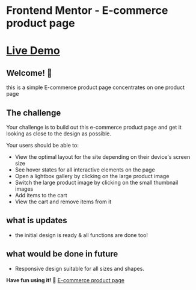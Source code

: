 # Frontend Mentor - E-commerce product page

# [Live Demo](https://abdelrahmanlatif04.github.io/E-commerce-product-app/index.html)

## Welcome! 👋

this is a simple E-commerce product page concentrates on one product page

## The challenge

Your challenge is to build out this e-commerce product page and get it looking as close to the design as possible.


Your users should be able to:

- View the optimal layout for the site depending on their device's screen size
- See hover states for all interactive elements on the page
- Open a lightbox gallery by clicking on the large product image
- Switch the large product image by clicking on the small thumbnail images
- Add items to the cart
- View the cart and remove items from it


## what is updates 
- the initial design is ready & all functions are done too!

## what would be done in future 
- Responsive design suitable for all sizes and shapes.


**Have fun using it!** 🚀
[E-commerce product page](https://www.frontendmentor.io/challenges/ecommerce-product-page-UPsZ9MJp6)
